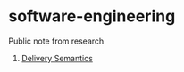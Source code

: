 # software-engineering
Public note from research
1. [Delivery Semantics](https://chhayhong.github.io/software-engineering/delivery-Semantics.html)

